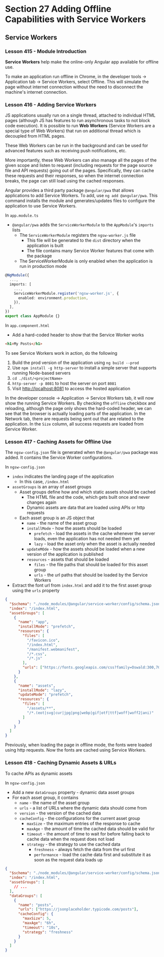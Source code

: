 # Section 27 Adding Offline Capabilities with Service Workers

## Service Workers

### Lesson 415 - Module Introduction

**Service Workers** help make the online-only Angular app available for offline use.

To make an application run offline in Chrome, in the developer tools -> Application tab -> Service Workers, select Offline. This will simulate the page without internet connection without the need to disconnect the machine's internet connection.

### Lesson 416 - Adding Service Workers

JS applications usually run on a single thread, attached to individual HTML pages (although JS has features to run asynchronous tasks to not block code execution). It is possible to run **Web Workers** (Service Workers are a special type of Web Workers) that run on additional thread which is decoupled from HTML pages.

These Web Workers can be run in the background and can be used for advanced features such as receiving push notifications, etc.

More importantly, these Web Workers can also manage all the pages of the given scope and listen to request (including requests for the page source file and API requests) going out of the pages. Specifically, they can cache these requests and their responses, so when the internet connection breaks, the page can still load using the cached responses.

Angular provides a third party package `@angular/pwa` that allows applications to add Service Workers. To add, use `ng add @angular/pwa`. This command installs the module and generates/updates files to configure the application to use Service Workers.

In `app.module.ts`

- `@angular/pwa` adds the `ServiceWorkerModule` to the `AppModule`'s `imports` lists
  - The `ServiceWorkerModule` registers the `ngsw-worker.js` file
    - This file will be generated to the `dist` directory when the application is built
    - The file contains many Service Worker features that come with the package
  - The ServiceWorkerModule is only enabled when the application is run in production mode

```ts
@NgModule({
  ...,
  imports: [
    ...,
    ServiceWorkerModule.register('ngsw-worker.js', {
      enabled: environment.production,
    }),
  ],
})
export class AppModule {}
```

In `app.component.html`

- Add a hard-coded header to show that the Service Worker works

```html
<h1>My Posts</h1>
```

To see Service Workers work in action, do the following

1. Build the prod version of the application using `ng build --prod`
2. Use `npm install -g http-server` to install a simple server that supports running Node-based servers
3. `cd ./dist/<projectName>`
4. `http-server -p 8081` to host the server on port `8081`
5. Visit [http://localhost:8081](http://localhost:8081) to access the hosted application

In the developer console -> Application -> Service Workers tab, it will now show the running Service Workers. By checking the `offline` checkbox and reloading, although the page only shows the hard-coded header, we can see that the browser is actually loading parts of the application. In the Network tab, there are requests being sent out that are related to the application. In the `Size` column, all success requests are loaded from Service Worker.

### Lesson 417 - Caching Assets for Offline Use

The `ngsw-config.json` file is generated when the `@angular/pwa` package was added. It contains the Service Worker configurations.

In `ngsw-config.json`

- `index` indicates the landing page of the application
  - In this case, `/index.html`
- `assetGroups` is an array of asset groups
  - Asset groups define how and which static assets should be cached
    - The HTML file and the code, which gets built once and never changes again
    - Dynamic assets are data that are loaded using APIs or http requests
  - Each asset group is an JS object that
    - `name` - the name of the asset group
    - `installMode` - how the assets should be loaded
      - `prefetch` - load the assets in the cache whenever the server loads, even the application has not needed them yet
      - `lazy` - load the asset only when the asset is actually needed
    - `updateMOde` - how the assets should be loaded when a new version of the application is published
    - `resources` - assets that should be loaded
      - `files` - the file paths that should be loaded for this asset group
      - `urls` - the url paths that should be loaded by the Service Workers
- Extract the font url from `index.html` and add it to the first asset group using the `urls` property

```json
{
  "$schema": "./node_modules/@angular/service-worker/config/schema.json",
  "index": "/index.html",
  "assetGroups": [
    {
      "name": "app",
      "installMode": "prefetch",
      "resources": {
        "files": [
          "/favicon.ico",
          "/index.html",
          "/manifest.webmanifest",
          "/*.css",
          "/*.js"
        ],
        "urls": ["https://fonts.googleapis.com/css?family=Oswald:300,700"]
      }
    },
    {
      "name": "assets",
      "installMode": "lazy",
      "updateMode": "prefetch",
      "resources": {
        "files": [
          "/assets/**",
          "/*.(eot|svg|cur|jpg|png|webp|gif|otf|ttf|woff|woff2|ani)"
        ]
      }
    }
  ]
}
```

Previously, when loading the page in offline mode, the fonts were loaded using http requests. Now the fonts are cached using Service Workers.

### Lesson 418 - Caching Dynamic Assets & URLs

To cache APIs as dynamic assets

In `ngsw-config.json`

- Add a new `dataGroups` property - dynamic data asset groups
- For each asset group, it contains
  - `name` - the name of the asset group
  - `urls` - a list of URLs where the dynamic data should come from
  - `version` - the version of the cached data
  - `cacheConfig` - the configurations for the current asset group
    - `maxSize` - the maximum entries of the response to cache
    - `maxAge` - the amount of time the cached data should be valid for
    - `timeout` - the amount of time to wait for before falling back to cache data when the request does not load
    - `strategy` - the strategy to use the cached data
      - `freshness` - always fetch the data from the url first
      - `performance` - load the cache data first and substitute it as soon as the request data loads up

```json
{
  "$schema": "./node_modules/@angular/service-worker/config/schema.json",
  "index": "/index.html",
  "assetGroups": [
    // ...
  ],
  "dataGroups": [
    {
      "name": "posts",
      "urls": ["https://jsonplaceholder.typicode.com/posts"],
      "cacheConfig": {
        "maxSize": 5,
        "maxAge": "6h",
        "timeout": "10s",
        "strategy": "freshness"
      }
    }
  ]
}
```
